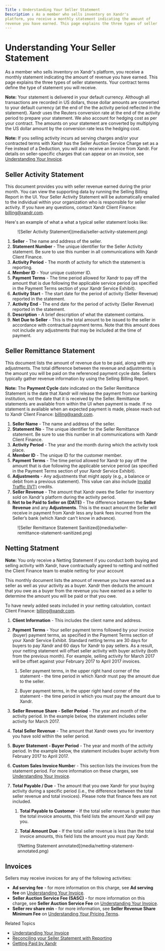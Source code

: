 ```yaml
---
Title : Understanding Your Seller Statement
Description : As a member who sells inventory on Xandr's
platform, you receive a monthly statement indicating the amount of
revenue you have earned. This page explains the three types of seller
---
```



# Understanding Your Seller Statement





As a member who sells inventory on Xandr's
platform, you receive a monthly statement indicating the amount of
revenue you have earned. This page explains the three types of seller
statements. Your contract terms define the type of statement you will
receive.



<b>Note:</b> Your statement is delivered in
your default currency. Although all transactions are recorded in US
dollars, those dollar amounts are converted to your default currency (at
the end of the the activity period reflected in the statement).
Xandr uses the Reuters conversion rate at the
end of the activity period to prepare your statement. We also account
for hedging cost as per your contract. The amounts on your statement are
converted by multiplying the US dollar amount by the conversion rate
less the hedging cost.







<b>Note:</b> If you selling activity incurs ad
serving charges and/or your contracted terms with
Xandr has the Seller Auction Service Charge set
as a Fee instead of a Deduction, you will also receive an invoice from
Xandr. For details on seller-specific charges
that can appear on an invoice, see
<a href="understanding-your-invoice.md" class="xref"
title="Annotated descriptions of the contents of your Xandr invoices.">Understanding
Your Invoice</a>.





## Seller Activity Statement

This document provides you with seller revenue earned during the prior
month. You can view the supporting data by running the Selling Billing
Report in the UI. Your Seller Activity Statement will be automatically
emailed to the individual within your organization who is responsible
for seller activity. If you have any questions, contact
Xandr Client Finance:
<a href="mailto:billing@xandr.com" class="xref"
target="_blank">billing@xandr.com</a>.

Here's an example of what a what a typical seller statement looks like:

<figure class="fig figborder">
![Seller Activity Statement](media/seller-activity-statement.png)

</figure>

1.  **Seller** - The name and address of the seller.
2.  **Statement Number** - The unique identifier for the Seller Activity
    statement. Be sure to use this number in all communications with
    Xandr Client Finance.
3.  **Activity Period** - The month of activity for which the statement
    is reporting.
4.  **Member ID** - Your unique customer ID.
5.  **Payment Terms** - The time period allowed for
    Xandr to pay off the amount that is due
    following the applicable service period (as specified in the Payment
    Terms section of your Xandr Service
    Exhibit).
6.  **Activity Start** - The start date for the period of activity
    (Seller Revenue) reported in the statement.
7.  **Activity End** - The end date for the period of activity (Seller
    Revenue) reported in the statement.
8.  **Description** - A brief description of what the statement
    contains.
9.  **Net Due to Seller** - This is the total amount to be issued to the
    seller in accordance with contractual payment terms. Note that this
    amount does not include any adjustments that may be included at the
    time of payment.



## Seller Remittance Statement


This document lists the amount of revenue due to be paid, along with any
adjustments. The total difference between the revenue and adjustments is
the amount you will be paid on the referenced payment cycle date.
Sellers typically gather revenue information by using the Selling
Billing Report.



<b>Note:</b> The **Payment Cycle** date
indicated on the Seller Remittance Statement is the date that
Xandr will release the payment from our banking
institution, not the date that it is received by the Seller. Remittance
statements are available from within the UI when payment is made. If no
statement is available when an expected payment is made, please reach
out to Xandr Client Finance:
<a href="mailto:billing@xandr.com" class="xref"
target="_blank">billing@xandr.com</a>.




1.  **Seller Name** - The name and address of the seller.
2.  **Statement No** - The unique identifier for the Seller Remittance
    statement. Be sure to use this number in all communications with
    Xandr Client Finance.
3.  **Activity Period** - The year and the month during which the
    activity took place.
4.  **Member ID** - The unique ID for the customer member.
5.  **Payment Terms** - The time period allowed for
    Xandr to pay off the amount that is due
    following the applicable service period (as specified in the Payment
    Terms section of your Xandr Service
    Exhibit).
6.  **Adjustments** - Any adjustments that might apply (e.g., a balance
    or debit from a previous statement). This value can also include
    <a href="understanding-invalid-traffic.md" class="xref">Invalid
    Traffic (IVT)</a> credits.
7.  **Seller Revenue** - The amount that Xandr
    owes the Seller for inventory sold on
    Xandr's platform during the activity period.
8.  **Net to be Paid to Seller on (DATE)** - The difference between the
    **Seller Revenue** and any **Adjustments**. This is the exact amount
    the Seller will receive in payment from
    Xandr less any bank fees incurred from the
    Seller’s bank (which Xandr can't know in
    advance).



<figure class="fig figborder">
![Seller Remittance Statement Sanitized](media/seller-remittance-statement-sanitized.png)

</figure>





## Netting Statment





<b>Note:</b> You only receive a Netting
Statement if you conduct both buying and selling activity with
Xandr, have contractually agreed to netting and
notified the Client Finance team to enable netting for your account





This monthly document lists the amount of revenue you have earned as a
seller as well as your activity as a buyer.
Xandr then deducts the amount that you owe as a
buyer from the revenue you have earned as a seller to determine the
amount you will be paid or that you owe.

To have newly added seats included in your netting calculation, contact
Client Finance: <a href="mailto:billing@xandr.com" class="xref"
target="_blank">billing@xandr.com</a>.

1.  **Client Information** - This includes the client name and address.

2.  **Payment Terms** - Your seller payment terms followed by your
    invoice (buyer) payment terms, as specified in the Payment Terms
    section of your Xandr Service Exhibit.
    Standard netting terms are 30 days for buyers to pay
    Xandr and 60 days for
    Xandr to pay sellers. As a result, your
    netting statement will offset seller activity with buyer activity
    (both from the previous month). For example, selling activity for
    March 2017 will be offset against your February 2017 to April 2017
    invoices.

    1.  Seller payment terms, in the upper right hand corner of the
        statement - the time period in which
        Xandr must pay the amount due to the
        seller.

    2.  Buyer payment terms, in the upper right hand corner of the
        statement - the time period in which you must pay the amount due
        to Xandr.

3.  **Seller Revenue Share - Seller Period** - The year and month of the
    activity period. In the example below, the statement includes seller
    activity for March 2017.

4.  **Total Seller Revenue** - The amount that
    Xandr owes you for inventory you have sold
    within the seller period.

5.  **Buyer Statement - Buyer Period** - The year and month of the
    activity period. In the example below, the statement includes buyer
    activity from February 2017 to April 2017.

6.  **Custom Sales Invoice Numbe**r - This section lists the invoices
    from the statement period. For more information on these charges,
    see <a href="understanding-your-invoice.md" class="xref"
    title="Annotated descriptions of the contents of your Xandr invoices.">Understanding
    Your Invoice</a>.

7.  **Total Payable / Due** - The amount that you owe
    Xandr for your buying activity during a
    specific period (i.e., the difference between the total seller
    revenue and total invoices). Please note that finance fees are not
    included.

    1.  **Total Payable to Customer** - If the total seller revenue is
        greater than the total invoice amounts, this field lists the
        amount Xandr will pay you.

    2.  **Total Amount Due** - If the total seller revenue is less than
        the total invoice amounts, this field lists the amount you must
        pay Xandr.

<figure class="fig figborder">
![Netting Statement annotated](media/netting-statement-annotated.png)

</figure>




## Invoices

Sellers may receive invoices for any of the following activities:

- **Ad serving fee** - for more information on this charge, see **Ad
  serving fee** on
  <a href="understanding-your-invoice.md" class="xref"
  title="Annotated descriptions of the contents of your Xandr invoices.">Understanding
  Your Invoice</a>.
- **Seller Auction Service Fee (SASC)** - for more information on this
  charge, see **Seller Auction Service Fee** on
  <a href="understanding-your-invoice.md" class="xref"
  title="Annotated descriptions of the contents of your Xandr invoices.">Understanding
  Your Invoice</a>.
- **Seller rev share min** - for more information, see **Seller Revenue
  Share Minimum Fee** on
  <a href="understanding-your-pricing-terms.md" class="xref"
  title="Charges and fees for common activity on Xandr&#39;s platform can be found in the Billing section of the UI. This page provides an overview of these common charges. For a complete list of charges and fees you may incur, see your contract or contact your Xandr representative.">Understanding
  Your Pricing Terms</a>.





Related Topics

- <a href="understanding-your-invoice.md" class="xref"
  title="Annotated descriptions of the contents of your Xandr invoices.">Understanding
  Your Invoice</a>
- <a href="reconciling-your-seller-statement-with-reporting.md"
  class="xref">Reconciling your Seller Statement with Reporting</a>
- <a href="getting-paid-by-xandr.md" class="xref">Getting Paid by
  Xandr</a>






